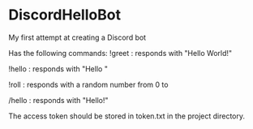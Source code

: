 # DiscordHelloBot
My first attempt at creating a Discord bot


Has the following commands:
  !greet : responds with "Hello World!"
  
  !hello : responds with "Hello <your name>"
  
  !roll <number> : responds with a random number from 0 to <number>
  
  /hello : responds with "Hello!"


The access token should be stored in token.txt in the project directory.
